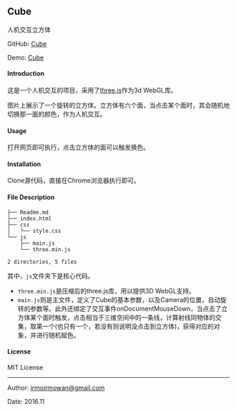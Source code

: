 ## Cube

人机交互立方体

GitHub: [Cube](https://github.com/irmowan/Cube)

Demo: [Cube](http://irmo.me/Cube/)

#### Introduction

这是一个人机交互的项目，采用了[three.js](https://threejs.org/)作为3d WebGL库。

图片上展示了一个旋转的立方体。立方体有六个面，当点击某个面时，其会随机地切换那一面的颜色，作为人机交互。

#### Usage

打开网页即可执行，点击立方体的面可以触发换色。

#### Installation

Clone源代码，直接在Chrome浏览器执行即可。

#### File Description

```
├── Readme.md
├── index.html
├── css
│   └── style.css
└── js
    ├── main.js
    └── three.min.js
    
2 directories, 5 files
```

其中，`js`文件夹下是核心代码。

- `three.min.js`是压缩后的three.js库，用以提供3D WebGL支持。
- `main.js`则是主文件，定义了Cube的基本参数，以及Camera的位置，自动旋转的参数等。此外还绑定了交互事件onDocumentMouseDown，当点击了立方体某个面时触发，点击相当于三维空间中的一条线，计算射线同物体的交集，取第一个(也只有一个，若没有则说明没点击到立方体)，获得对应的对象，并进行随机赋色。

#### License

MIT License

---

Author: [irmo<irmowan@gmail.com>](https://github.com/irmowan)

Date: 2016.11